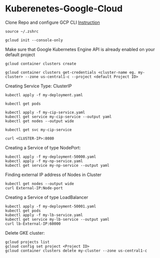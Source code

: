 # Kuberenetes-Google-Cloud
Clone Repo and configure GCP CLI [Instruction](https://cloud.google.com/sdk/docs/install)
``` 
source ~/.zshrc
```
```
gcloud init --console-only
```
Make sure that Google Kubernetes Engine API is already enabled on your default project
```
gcloud container clusters create
``` 
```
gcloud container clusters get-credentials <cluster-name eg. my-cluster> --zone us-central1-c --project <default Project ID>
```

Creating Service Type: ClusterIP
```
kubectl apply -f my-deployment.yaml
```
```
kubectl get pods
```
```
kubectl apply -f my-cip-service.yaml
kubectl get service my-cip-service --output yaml
kubectl get nodes --output wide
```
```
kubectl get svc my-cip-service
```
```
curl <CLUSTER-IP>:8080
```
Creating a Service of type NodePort:
```
kubectl apply -f my-deployment-50000.yaml
kubectl apply -f my-np-service.yaml
kubectl get service my-np-service --output yaml
```
Finding external IP address of Nodes in Cluster
```
kubectl get nodes --output wide
curl External-IP:Node-port
```
Creating a Service of type LoadBalancer
```
kubectl apply -f my-deployment-50001.yaml
kubectl get pods
kubectl apply -f my-lb-service.yaml
kubectl get service my-lb-service --output yaml
curl lb-External-IP:60000
```
Delete GKE cluster:
```
gcloud projects list
gcloud config set project <Project ID>
gcloud container clusters delete my-cluster --zone us-central1-c
